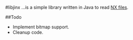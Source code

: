 #libjinx
...is a simple library written in Java to read [NX files](https://docs.google.com/document/d/1rVrPFQV5gSdqGjpc_Ah7IkJBpGoAqQh8tf7T5A6V0KQ/edit).

##Todo

 * Implement bitmap support.
 * Cleanup code.